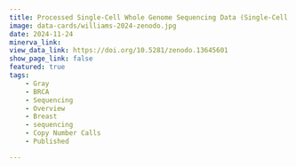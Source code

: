 ```yaml
---
title: Processed Single-Cell Whole Genome Sequencing Data (Single-Cell Copy Number Calls)
image: data-cards/williams-2024-zenodo.jpg
date: 2024-11-24
minerva_link:
view_data_link: https://doi.org/10.5281/zenodo.13645601
show_page_link: false
featured: true
tags:
    - Gray
    - BRCA
    - Sequencing
    - Overview
    - Breast
    - sequencing
    - Copy Number Calls
    - Published

---
```

